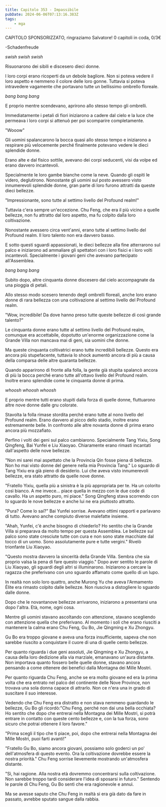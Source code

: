 ```yaml
---
title: Capitolo 353 - Impassibile
pubDate: 2024-06-06T07:13:16.383Z
tags:
    - mga
---
```



CAPITOLO SPONSORIZZATO, ringraziamo Salvatore!
0 capitoli in coda, 0/3€


-Schadenfreude


*swish swish swish*


Risuonarono dei sibili e discesero dieci donne.


I loro corpi erano ricoperti da un debole bagliore. Non si poteva vedere il loro aspetto e nemmeno il colore delle loro gonne. Tuttavia si poteva intravedere vagamente che portavano tutte un bellissimo ombrello floreale.


*bang bang bang*


E proprio mentre scendevano, aprirono allo stesso tempo gli ombrelli.


Immediatamente i petali di fiori iniziarono a cadere dal cielo e la luce che permeava i loro corpi si attenuò per poi scomparire completamente.


"Wooow"


Gli uomini spalancarono la bocca quasi allo stesso tempo e iniziarono a respirare più velocemente perché finalmente potevano vedere le dieci splendide donne.


Erano alte e dal fisico sottile, avevano dei corpi seducenti, visi da volpe ed erano davvero incantevoli.


Specialmente le loro gambe bianche come la neve. Quando gli ospiti le videro, deglutirono. Nonostante gli uomini sul posto avessero visto innumerevoli splendide donne, gran parte di loro furono attratti da queste dieci bellezze.


"Impressionante, sono tutte al settimo livello del Profound realm!"


Tuttavia c'era sempre un'eccezione. Chu Feng, che era il più vicino a quelle bellezze, non fu attratto dal loro aspetto, ma fu colpito dalla loro coltivazione.


Nonostante avessero circa vent'anni, erano tutte al settimo livello del Profound realm. Il loro talento non era davvero basso.


E sotto questi sguardi appassionati, le dieci bellezze alla fine atterrarono sul palco e iniziarono ad ammaliare gli spettatori con i loro fisici e i loro volti incantevoli. Specialmente i giovani geni che avevano partecipato all'Assemblea.


*bang bang bang*


Subito dopo, altre cinquanta donne discesero dal cielo accompagnate da una pioggia di petali.


Allo stesso modo scesero tenendo degli ombrelli floreali, anche loro erano donne di rara bellezza con una coltivazione al settimo livello del Profound realm.


"Wow, incredibile! Da dove hanno preso tutte queste bellezze di così grande talento?"


Le cinquanta donne erano tutte al settimo livello del Profound realm, comunque era accettabile, dopotutto un'enorme organizzazione come la Grande Villa non mancava mai di geni, sia uomini che donne.


Ma queste cinquanta coltivatrici erano tutte incredibili bellezze. Questo era ancora più stupefacente, tuttavia lo shock aumentò ancora di più a causa della comparsa delle altre quaranta bellezze.


Quando apparirono di fronte alla folla, la gente già stupita spalancò ancora di più la bocca perché erano tutte all'ottavo livello del Profound realm. Inoltre erano splendide come le cinquanta donne di prima.


*whoosh whoosh whoosh*


E proprio mentre tutti erano stupiti dalla forza di quelle donne, fluttuarono altre nove donne dalle gru colorate.


Stavolta la folla rimase stordita perché erano tutte al nono livello del Profound realm. Erano davvero al picco dello stadio, inoltre erano estremamente belle. In confronto alle altre novanta donne di prima erano ancora più mozzafiato.


Perfino i volti dei geni sul palco cambiarono. Specialmente Tang Yixiu, Song Qingfeng, Bai Yunfei e Liu Xiaoyao. Chiaramente erano rimasti incantati dall'aspetto delle nove bellezze.


"Non mi sarei mai aspettato che la Provincia Qin fosse piena di bellezze. Non ho mai visto donne del genere nella mia Provincia Tang." Lo sguardo di Tang Yixiu era già pieno di desiderio. Lui che aveva visto innumerevoli bellezze, era stato attratto da quelle nove donne.


"Fratello Yixiu, quella più a sinistra è la più appropriata per te. Ha un colorito così bianco. A me invece... piace quella in mezzo con le due code di cavallo. Ha un aspetto puro, mi piace." Song Qingfeng stava scorrendo con lo sguardo le nove bellezze e anche lui ne era piuttosto attratto.


"Pura? Come lo sai?" Bai Yunfei sorrise. Avevano ottimi rapporti e parlavano di tutto. Avevano anche compiuto diverse malefatte insieme.


"Ahah, Yunfei, c'è anche bisogno di chiederlo? Ho sentito che la Grande Villa si preparava da molto tempo per questa Assemblea. Le bellezze sul palco sono state cresciute tutte con cura e non sono state macchiate dal tocco di un uomo. Sono assolutamente pure e tutte vergini." Rivelò trionfante Liu Xiaoyao.


"Questo mostra davvero la sincerità della Grande Villa. Sembra che sia proprio valsa la pena di fare questo viaggio." Dopo aver sentito le parole di Liu Xiaoyao, gli sguardi degli altri si illuminarono. Iniziarono a cercare la ragazza che preferivano con uno sguardo affamato come quello di un lupo.


In realtà non solo loro quattro, anche Murong Yu che aveva l'Armamento Élite era rimasto colpito dalle bellezze. Non riusciva a distogliere lo sguardo dalle donne.


Dopo che le novantanove bellezze arrivarono, iniziarono a presentarsi una dopo l'altra. Età, nome, ogni cosa.


Mentre gli uomini stavano ascoltando con attenzione, stavano scegliendo con attenzione quella che preferivano. Al momento i soli che erano riusciti a mantenere la calma erano Chu Feng, Gu Bo, Jie Qingming e Xu Zhongyu.


Gu Bo era troppo giovane e aveva una forza insufficiente, sapeva che non sarebbe riuscito a conquistare il cuore di una di quelle cento bellezze.


Per quanto riguarda i due geni assoluti, Jie Qingming e Xu Zhongyu, a causa della loro dedizione alla via marziale, emanavano un'aura distante. Non importava quanto fossero belle quelle donne, stavano ancora pensando a come ottenere dei benefici dalla Montagna dei Mille Mostri.


Per quanto riguarda Chu Feng, anche se era molto giovane ed era la prima volta che era entrato nel palco del continente delle Nove Province, non trovava una sola donna capace di attrarlo. Non ce n'era una in grado di suscitare il suo interesse.


Vedendo che Chu Feng era distratto e non stava nemmeno guardando le bellezze, Gu Bo gli ricordò:"Chu Feng, perché non dai una bella occhiata? Ho sentito che dopo che entrerai nella Montagna dei Mille Mostri, si potrà entrare in contatto con queste cento bellezze e, con la tua forza, sono sicuro che potrai ottenere il loro favore."


"Prima scegli il tipo che ti piace, poi, dopo che entrerai nella Montagna dei Mille Mostri, puoi farti avanti!"


"Fratello Gu Bo, siamo ancora giovani, possiamo solo goderci un po' dell'atmosfera di questo evento. Ora la coltivazione dovrebbe essere la nostra priorità." Chu Feng sorrise lievemente mostrando un'atmosfera distante.


"Sì, hai ragione. Alla nostra età dovremmo concentrarsi sulla coltivazione. Non sarebbe troppo tardi considerare l'idea di sposarsi in futuro." Sentendo le parole di Chu Feng, Gu Bo sentì che era ragionevole e annuì.


Ma se avesse saputo che Chu Feng in realtà si era già dato da fare in passato, avrebbe sputato sangue dalla rabbia.



